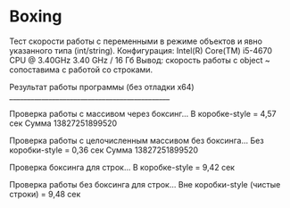 # Boxing


Тест скорости работы с переменными в режиме объектов и явно указанного типа (int/string).
Конфигурация: Intel(R) Core(TM) i5-4670 CPU @ 3.40GHz   3.40 GHz / 16 Гб
Вывод: скорость работы с object ~ сопоставима с работой со строками.

Результат работы программы (без отладки x64) _____________________________________________

Проверка работы с массивом через боксинг...
В коробке-style = 4,57 сек
Сумма 13827251899520

Проверка работы с целочисленным массивом без боксинга...
Без коробки-style = 0,36 сек
Сумма 13827251899520

 Проверка боксинга для строк...
В коробке-style = 9,42 сек


 Проверка работы без боксинга для строк...
Вне коробки-style (чистые строки) = 9,48 сек
